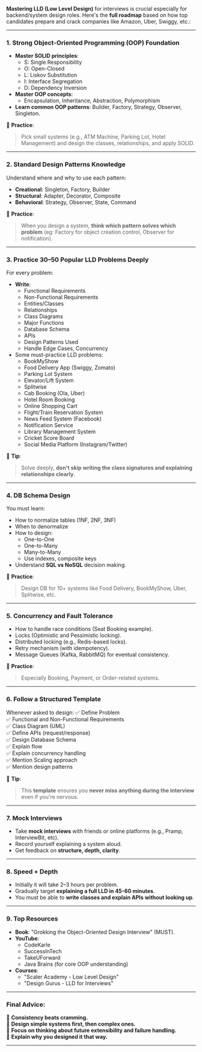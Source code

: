 **Mastering LLD (Low Level Design)** for interviews is crucial especially for backend/system design roles. Here's the **full roadmap** based on how top candidates prepare and crack companies like Amazon, Uber, Swiggy, etc.:

---

### 1. **Strong Object-Oriented Programming (OOP) Foundation**
- **Master SOLID principles**:
  - S: Single Responsibility
  - O: Open-Closed
  - L: Liskov Substitution
  - I: Interface Segregation
  - D: Dependency Inversion
- **Master OOP concepts**:
  - Encapsulation, Inheritance, Abstraction, Polymorphism
- **Learn common OOP patterns**: Builder, Factory, Strategy, Observer, Singleton.

🔵 **Practice**:  
> Pick small systems (e.g., ATM Machine, Parking Lot, Hotel Management) and design the classes, relationships, and apply SOLID.

---

### 2. **Standard Design Patterns Knowledge**
Understand where and why to use each pattern:
- **Creational**: Singleton, Factory, Builder
- **Structural**: Adapter, Decorator, Composite
- **Behavioral**: Strategy, Observer, State, Command

🔵 **Practice**:  
> When you design a system, **think which pattern solves which problem** (eg: Factory for object creation control, Observer for notification).

---

### 3. **Practice 30–50 Popular LLD Problems Deeply**
For every problem:
- **Write**:
  - Functional Requirements
  - Non-Functional Requirements
  - Entities/Classes
  - Relationships
  - Class Diagrams
  - Major Functions
  - Database Schema
  - APIs
  - Design Patterns Used
  - Handle Edge Cases, Concurrency
- Some must-practice LLD problems:
  - BookMyShow
  - Food Delivery App (Swiggy, Zomato)
  - Parking Lot System
  - Elevator/Lift System
  - Splitwise
  - Cab Booking (Ola, Uber)
  - Hotel Room Booking
  - Online Shopping Cart
  - Flight/Train Reservation System
  - News Feed System (Facebook)
  - Notification Service
  - Library Management System
  - Cricket Score Board
  - Social Media Platform (Instagram/Twitter)
  
🔵 **Tip**:  
> Solve deeply, **don't skip writing the class signatures and explaining relationships clearly**.

---

### 4. **DB Schema Design**
You must learn:
- How to normalize tables (1NF, 2NF, 3NF)
- When to denormalize
- How to design:
  - One-to-One
  - One-to-Many
  - Many-to-Many
  - Use indexes, composite keys
- Understand **SQL vs NoSQL** decision making.

🔵 **Practice**:  
> Design DB for 10+ systems like Food Delivery, BookMyShow, Uber, Splitwise, etc.

---

### 5. **Concurrency and Fault Tolerance**
- How to handle race conditions (Seat Booking example).
- Locks (Optimistic and Pessimistic locking).
- Distributed locking (e.g., Redis-based locks).
- Retry mechanism (with idempotency).
- Message Queues (Kafka, RabbitMQ) for eventual consistency.

🔵 **Practice**:  
> Especially Booking, Payment, or Order-related systems.

---

### 6. **Follow a Structured Template**
Whenever asked to design:
✅ Define Problem  
✅ Functional and Non-Functional Requirements  
✅ Class Diagram (UML)  
✅ Define APIs (request/response)  
✅ Design Database Schema  
✅ Explain flow  
✅ Explain concurrency handling  
✅ Mention Scaling approach  
✅ Mention design patterns

🔵 **Tip**:  
> This **template** ensures you **never miss anything during the interview** even if you're nervous.

---

### 7. **Mock Interviews**
- Take **mock interviews** with friends or online platforms (e.g., Pramp, InterviewBit, etc).
- Record yourself explaining a system aloud.
- Get feedback on **structure, depth, clarity**.

---

### 8. **Speed + Depth**
- Initially it will take 2–3 hours per problem.
- Gradually target **explaining a full LLD in 45-60 minutes**.
- You must be able to **write classes and explain APIs without looking up**.

---

### 9. **Top Resources**
- **Book**: "Grokking the Object-Oriented Design Interview" (MUST).
- **YouTube**:  
  - CodeKarle  
  - SuccessInTech  
  - TakeUForward  
  - Java Brains (for core OOP understanding)
- **Courses**:
  - "Scaler Academy - Low Level Design"
  - "Design Gurus - LLD for Interviews"

---

### Final Advice:  
📍 **Consistency beats cramming.**  
📍 **Design simple systems first, then complex ones.**  
📍 **Focus on thinking about future extensibility and failure handling.**  
📍 **Explain why you designed it that way.**

---
